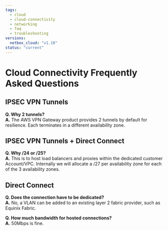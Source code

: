 ```yaml
---
tags:
  - cloud
  - cloud-connectivity
  - networking
  - faq
  - troubleshooting
versions:
  netbox_cloud: "v1.10"
status: "current"
---
```


# Cloud Connectivity Frequently Asked Questions

## IPSEC VPN Tunnels

**Q. Why 2 tunnels?** </br>
**A.** The AWS VPN Gateway product provides 2 tunnels by default for resilience. Each terminates in a different availability zone.

## IPSEC VPN Tunnels + Direct Connect
**Q. Why /24 or /25?** </br>
**A.**  This is to host load balancers and proxies within the dedicated customer Account/VPC. Internally we will allocate a /27 per availability zone for each of the 3 availability zones.

## Direct Connect
**Q. Does the connection have to be dedicated?** </br>
**A.**  No, a VLAN can be added to an existing layer 2 fabric provider, such as Equinix Fabric.

**Q. How much bandwidth for hosted connections?** </br>
**A.**  50Mbps is fine.
